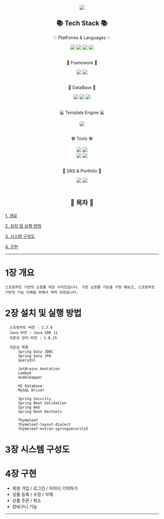 
<div align="center">
<img src="https://capsule-render.vercel.app/api?type=waving&color=random&height=300&section=header&text=쇼핑몰%20사이트%20데모&fontSize=90" />
<h2>📚 Tech Stack 📚</h2>
  <p>✨ PlatForms & Languages ✨</p>
	<img src="https://img.shields.io/badge/Java-007396?style=flat&logo=Java&logoColor=white" />
	<img src="https://img.shields.io/badge/HTML5-E34F26?style=flat&logo=HTML5&logoColor=white" />
	<img src="https://img.shields.io/badge/CSS3-1572B6?style=flat&logo=CSS3&logoColor=white" />
  <img src="https://img.shields.io/badge/JavaScript-F7DF1E?style=flat&logo=JavaScript&logoColor=white" />
  <br>
  <br>
  <p>🎁 Framework 🎁</p>
   <img src="https://img.shields.io/badge/Spring Boot-6DB33F?style=flat&logo=Spring Boot&logoColor=white" />
  <img src="https://img.shields.io/badge/Spring Security-6DB33F?style=flat&logo=Spring Security&logoColor=white" />
  <br>
  <br>
  <p>📱 DataBase 📱<p>
  <img src="https://img.shields.io/badge/MySQL-4479A1?style=flat&logo=MySQL&logoColor=white" />
  <img src="https://img.shields.io/badge/MariaDB-003545?style=flat&logo=MariaDB&logoColor=white" />
  <img src="https://img.shields.io/badge/PostgreSQL-4169E1?style=flat&logo=PostgreSQL&logoColor=white" />
  <br>
  <br>
  
  <p>💻 Template Engine 💻</p>
  <img src="https://img.shields.io/badge/Thymeleaf-005F0F?style=flat&logo=Thymeleaf&logoColor=white" />
  <br>
  <br>
  <p>🛠 Tools 🛠</p> 
  <img src="https://img.shields.io/badge/Intellij IDEA-000000?style=flat&logo=IntellijIDEA&logoColor=white" />
  <img src="https://img.shields.io/badge/Visual Studio Code-007ACC?style=flat&logo=Visual Studio Code&logoColor=white" />
  <br>
  <img src="https://img.shields.io/badge/Gradle-02303A?style=flat&logo=Gradle&logoColor=white" />
  <img src="https://img.shields.io/badge/GitHub-181717?style=flat&logo=GitHub&logoColor=white" />
  <br>
  <br>
  <p>🎨 SNS & Portfolio 🎨 </p>
  <img src="https://img.shields.io/badge/Gmail-EA4335?style=flat&logo=Gmail&logoColor=white" />
  <img src="https://img.shields.io/badge/Portfolio-56B366?style=flat&logo=ProtonVPN&logoColor=white" />
  
  <br>
  <br>
  <h2>📜 목차 📜</h2>
</div>  

  [1. 개요](#1장-개요)
  
  [2. 설치 및 실행 방법](#2장-설치-및-실행-방법)
  
  [3. 시스템 구성도](#3장-시스템-구성도)
  
  [4. 구현](#4장-구현)
 
  
  ---
  
  # 1장 개요
    스프링부트 기반의 쇼핑몰 데모 사이트입니다. 기존 쇼핑몰 기능을 구현 해보고, 스프링부트 기반의 기능 이해을 위해서 제작 되었습니다. 
  
  
  # 2장 설치 및 실행 방법
      스프링부트 버전 : 2.7.6
      Java 버전 : Java SDK 11
      의존성 관리 버전 : 1.0.15
      
      의존성 목록
          Spring Data JDBC
          Spring Data JPA
          querydsl
          
          JetBrains Anotation
          Lombok
          modelmapper
          
          H2 Database
          MySQL Driver
          
          Spring Security
          Spring Boot Validation
          Spring Web
          Spring Boot Devtools
          
          Thymeleaf
          thymeleaf-layout-dialect
          thymeleaf-extras-springsecurity5
          
          
          
    
  # 3장 시스템 구성도
  
  
  # 4장 구현
  
  - 회원 가입 / 로그인 / 아이디 기억하기
  - 상품 등록 / 수정 / 삭제
  - 상품 주문 / 취소
  - 장바구니 기능
   
    
  ---




  
  
